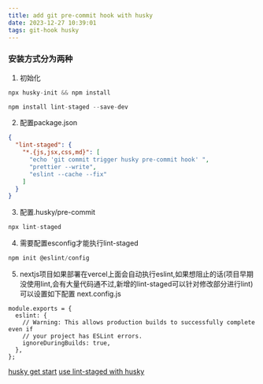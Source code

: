 ```yaml
---
title: add git pre-commit hook with husky
date: 2023-12-27 10:39:01
tags: git-hook husky
---
```


### 安装方式分为两种

1. 初始化

```javascript
npx husky-init && npm install
```

```javascript
npm install lint-staged --save-dev
```

2. 配置package.json

```json
{
  "lint-staged": {
    "*.{js,jsx,css,md}": [
      "echo 'git commit trigger husky pre-commit hook' ",
      "prettier --write",
      "eslint --cache --fix"
    ]
  }
}
```

3. 配置.husky/pre-commit

```javascript
npx lint-staged
```

4. 需要配置esconfig才能执行lint-staged

```javascript
npm init @eslint/config
```

5. nextjs项目如果部署在vercel上面会自动执行eslint,如果想阻止的话(项目早期没使用lint,会有大量代码通不过,新增的lint-staged可以针对修改部分进行lint)可以设置如下配置
   next.config.js

```
module.exports = {
  eslint: {
    // Warning: This allows production builds to successfully complete even if
    // your project has ESLint errors.
    ignoreDuringBuilds: true,
  },
};
```

[husky get start](https://typicode.github.io/husky/getting-started.html)
[use lint-staged with husky](https://drag13.io/posts/create-new-nextjs-app-with-prettier-eslint-tests/index.html)
